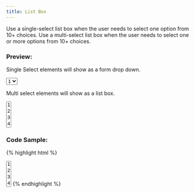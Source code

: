 ```yaml
---
title: List Box
---
```


Use a single-select list box when the user needs to select one option from 10+ choices. Use a multi-select list box when the user needs to select one or more options from 10+ choices.

### Preview:

Single Select elements will show as a form drop down.

<select class="form-control">
	<option>1</option>
	<option>2</option>
	<option>3</option>
	<option>4</option>
	<option>5</option>
</select>

Multi select elements will show as a list box.

<select multiple class="form-control">
	<option>1</option>
	<option>2</option>
	<option>3</option>
	<option>4</option>
	<option>5</option>
</select>

### Code Sample:

{% highlight html %}
<!-- No Code Sample Yet -->
<select multiple class="form-control">
	<option>1</option>
	<option>2</option>
	<option>3</option>
	<option>4</option>
	<option>5</option>
</select>
{% endhighlight %}
